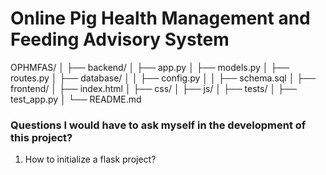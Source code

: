 # Online Pig Health Management and Feeding Advisory System

OPHMFAS/
│
├── backend/
│   ├── app.py
│   ├── models.py
│   ├── routes.py
│   ├── database/
│   │   ├── config.py
│   │   ├── schema.sql
│
├── frontend/
│   ├── index.html
│   ├── css/
│   ├── js/
│
├── tests/
│   ├── test_app.py
│
└── README.md

### Questions I would have to ask myself in the development of this project?
1. How to initialize a flask project?